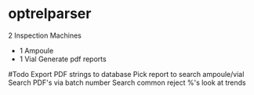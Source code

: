 # optrelparser
2 Inspection Machines
- 1 Ampoule
- 1 Vial
Generate pdf reports

#Todo
Export PDF strings to database
Pick report to search ampoule/vial
Search PDF's via batch number
Search common reject %'s
look at trends